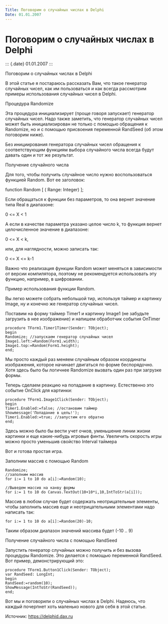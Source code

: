 ```yaml
---
Title: Поговорим о случайных числах в Delphi
Date: 01.01.2007
---
```



Поговорим о случайных числах в Delphi
=====================================

::: {.date}
01.01.2007
:::

Поговорим о случайных числах в Delphi

В этой статье я постараюсь рассказать Вам, что такое генератор случайных
чисел, как им пользоваться и как всегда рассмотрим примеры использования
случайных чисел в Delphi.

Процедура Randomize

Эта процедура инициализирует (проще говоря запускает) генератор
случайных чисел. Надо также заметить, что генератор случайных чисел
может быть инициализирован не только с помощью обращения к Randomize, но
и с помощью присвоения переменной RandSeed (об этом поговорим ниже).

Без инициирования генератора случайных чисел обращения к соответствующим
функциям выбора случайного числа всегда будут давать один и тот же
результат.

Получение случайного числа

Для того, чтобы получить случайное число нужно воспользоваться функцией
Random. Вот ее заголовок:

function Random [ ( Range: Integer) ];

Если обращаться к функции без параметров, то она вернет значение типа
Real в диапазоне:

0 \<= X \< 1

А если в качестве параметра указано целое число k, то функция вернет
целочисленное значение в диапазоне:

0 \<= X \< k,

или, для наглядности, можно записать так:

0 \<= X \<= k-1

Важно что реализация функции Random может меняться в зависимости от
версии компилятора, поэтому не рекомендуется использовать эту функцию,
например, в шифровании.

Пример использования функции Random.

Вы легко можете собрать небольшой тир, используя таймер и картинку
Image, ну и конечно же генератор случайных чисел.

Поставим на форму таймер Timer1 и картинку Image1 (не забудьте загрузить
в нее изображение) и напишем обработчик события OnTimer

    procedure TForm1.Timer1Timer(Sender: TObject);
    begin
    Randomize; //запускаем генератор случайных чисел
    Image1.left:=Random(Form1.width);
    Image1.top:=Random(Form1.height);
    end; 

Мы просто каждый раз меняем случайным образом координаты изображения,
которое начинает двигаться по форме беспорядочно. Хотя здесь было бы
логичнее Randomize вызвать один раз при загрузке формы.

Теперь сделаем реакцию на попадание в картинку. Естественно это событие
OnClick для картинки:

    procedure TForm1.Image1Click(Sender: TObject); 
    begin 
    Timer1.Enabled:=false; //остановим таймер 
    Showmessage('Попадание в цель!'); 
    Timer1.Enabled:=true; //запустим его обратно 
    end; 

Здесь можно было бы вести учет очков, уменьшение линии жизни картинки и
еще какие-нибудь игровые финты. Увеличить скорость игры можно просто
уменьшив свойство Interval таймера

Вот и готова простая игра.

Заполним массив с помощью Random

    Randomize;
    //заполним массив
    for i:= 1 to 10 do a[i]:=Random(10);
     
    //Выведем массив на канву формы
    for i:= 1 to 10 do Canvas.TextOut(10+10*i,10,IntToStr(a[i])); 

Массив в любом случае будет содержать неотрицательные элементы, чтобы
заполнить массив еще и неотрицательными элементами надо написать так:

    for i:= 1 to 10 do a[i]:=Random(20)-10; 

Таким образом диапазон значений массива будет (-10 .. 9)

Получение случайного числа с помощью RandSeed

Запустить генератор случайных можно получить и без вызова процедуры
Randomize. Это делается с помощью переменной RandSeed. Вот пример,
демонстрирующий это:

    procedure TForm1.Button1Click(Sender: TObject);
    var RandSeed: LongInt;
    begin
    RandSeed:=random(10);
    ShowMessage(IntToStr(RandSeed));
    end; 

Вот мы и поговорили о случайных числах в Delphi. Надеюсь, что каждый
почерпнет хоть маленько нового для себя в этой статье.

Источник: <https://delphid.dax.ru>

 
